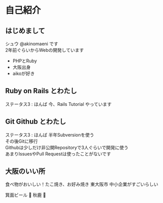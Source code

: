 # 自己紹介
## はじめまして
シュウ @akinomaeni です<br>
2年前ぐらいからWebの開発しています

- PHPとRuby
- 大阪出身
- aikoが好き

## Ruby on Rails とわたし
ステータス3 : ほんば
今、Rails Tutorial やっています

## Git Github とわたし
ステータス3 : ほんば
半年Subversionを使う<br>
その後Gitに移行<br>
Githubは少しだけ非公開Repositoryで3人ぐらいで開発に使う<br>
あまりIssuesやPull Requestは使ったことがないです

## 大阪のいい所
食べ物がおいしい！たこ焼き、お好み焼き
東大阪市 中小企業がすごいらしい

箕面ビール :beer:
秋鹿 :sake:

